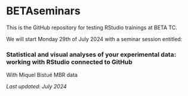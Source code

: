 # BETAseminars

This is the GitHub repository for testing RStudio trainings at BETA TC. 

We will start Monday 29th of July 2024 with a seminar session entitled:

### Statistical and visual analyses of your experimental data: working with RStudio connected to GitHub
With Miquel Bistué MBR data

*Last updated: July 2024*
